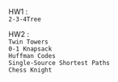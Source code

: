 HW1 :\
  `2-3-4Tree`

HW2 : \
`Twin Towers`\
`0-1 Knapsack`\
`Huffman Codes`\
`Single-Source Shortest Paths`\
`Chess Knight`